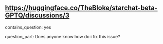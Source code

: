 ## https://huggingface.co/TheBloke/starchat-beta-GPTQ/discussions/3

contains_question: yes

question_part: Does anyone know how do i fix this issue? 